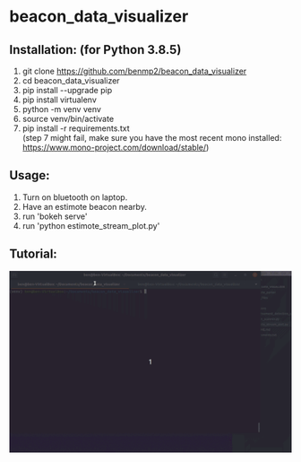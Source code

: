 # beacon_data_visualizer

## Installation: (for Python 3.8.5)
1. git clone https://github.com/benmp2/beacon_data_visualizer
2. cd beacon_data_visualizer
3. pip install --upgrade pip
4. pip install virtualenv
5. python -m venv venv
6. source venv/bin/activate
7. pip install -r requirements.txt  
(step 7 might fail, make sure you have the most recent mono installed: https://www.mono-project.com/download/stable/)

## Usage:
1. Turn on bluetooth on laptop.
2. Have an estimote beacon nearby.
3. run 'bokeh serve'
4. run 'python estimote_stream_plot.py' 

## Tutorial:
![](./static_files/tutorial_small.gif)